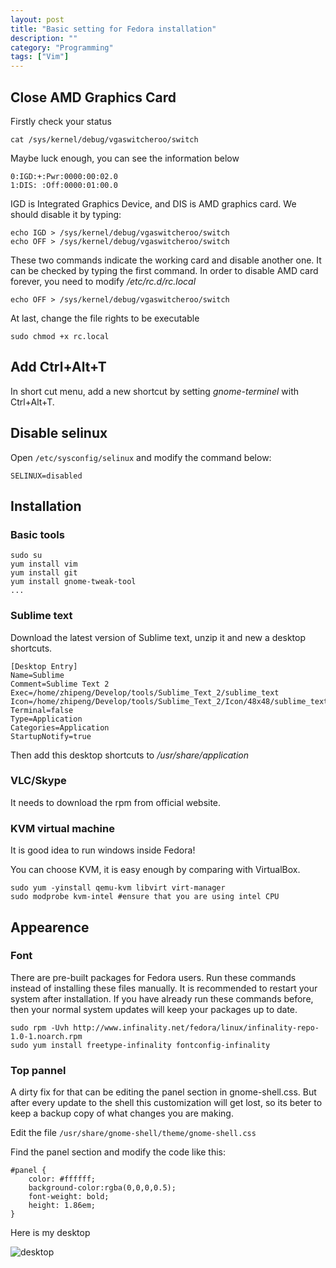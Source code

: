 ```yaml
---
layout: post
title: "Basic setting for Fedora installation"
description: ""
category: "Programming"
tags: ["Vim"]
---
```


## Close AMD Graphics Card

Firstly check your status

    cat /sys/kernel/debug/vgaswitcheroo/switch

Maybe luck enough, you can see the information below

    0:IGD:+:Pwr:0000:00:02.0
    1:DIS: :Off:0000:01:00.0

IGD is Integrated Graphics Device, and DIS is AMD graphics card. We should disable it by typing:

    echo IGD > /sys/kernel/debug/vgaswitcheroo/switch
    echo OFF > /sys/kernel/debug/vgaswitcheroo/switch

These two commands indicate the working card and disable another one. It can be checked by typing the first command. In order to disable AMD card forever, you need to modify */etc/rc.d/rc.local*

    echo OFF > /sys/kernel/debug/vgaswitcheroo/switch

At last, change the file rights to be executable
    
    sudo chmod +x rc.local

## Add Ctrl+Alt+T

In short cut menu, add a new shortcut by setting *gnome-terminel* with Ctrl+Alt+T.

## Disable selinux

Open `/etc/sysconfig/selinux` and modify the command below:

	SELINUX=disabled

## Installation

### Basic tools

    sudo su
    yum install vim
    yum install git
    yum install gnome-tweak-tool
    ...

### Sublime text

Download the latest version of Sublime text, unzip it and new a desktop shortcuts.

    [Desktop Entry]
    Name=Sublime
    Comment=Sublime Text 2
    Exec=/home/zhipeng/Develop/tools/Sublime_Text_2/sublime_text
    Icon=/home/zhipeng/Develop/tools/Sublime_Text_2/Icon/48x48/sublime_text.png
    Terminal=false
    Type=Application
    Categories=Application
    StartupNotify=true

Then add this desktop shortcuts to */usr/share/application*

### VLC/Skype

It needs to download the rpm from official website.

### KVM virtual machine

It is good idea to run windows inside Fedora!

You can choose KVM, it is easy enough by comparing with VirtualBox.

	sudo yum -yinstall qemu-kvm libvirt virt-manager
	sudo modprobe kvm-intel #ensure that you are using intel CPU

## Appearence

### Font

There are pre-built packages for Fedora users. Run these commands instead of installing these files manually. It is recommended to restart your system after installation. If you have already run these commands before, then your normal system updates will keep your packages up to date.

    sudo rpm -Uvh http://www.infinality.net/fedora/linux/infinality-repo-1.0-1.noarch.rpm 
    sudo yum install freetype-infinality fontconfig-infinality

### Top pannel

A dirty fix for that can be editing the panel section in gnome-shell.css. But after every update to the shell this customization will get lost, so its beter to keep a backup copy of what changes you are making.

Edit the file `/usr/share/gnome-shell/theme/gnome-shell.css`

Find the panel section and modify the code like this:

    #panel {
        color: #ffffff;
        background-color:rgba(0,0,0,0.5);
        font-weight: bold;
        height: 1.86em;
    }

Here is my desktop

![desktop](http://media-cache-ak0.pinimg.com/736x/81/bb/8d/81bb8dff8d7bc71f905ec09e69119784.jpg)

